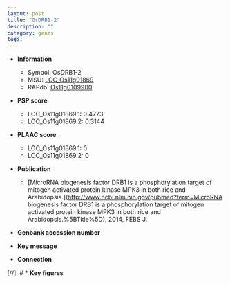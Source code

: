```yaml
---
layout: post
title: "OsDRB1-2"
description: ""
category: genes
tags: 
---
```


* **Information**  
    + Symbol: OsDRB1-2  
    + MSU: [LOC_Os11g01869](http://rice.plantbiology.msu.edu/cgi-bin/ORF_infopage.cgi?orf=LOC_Os11g01869)  
    + RAPdb: [Os11g0109900](http://rapdb.dna.affrc.go.jp/viewer/gbrowse_details/irgsp1?name=Os11g0109900)  

* **PSP score**  
    + LOC_Os11g01869.1: 0.4773 
    + LOC_Os11g01869.2: 0.3144 

* **PLAAC score**  
    + LOC_Os11g01869.1: 0 
    + LOC_Os11g01869.2: 0 

* **Publication**  
    + [MicroRNA biogenesis factor DRB1 is a phosphorylation target of mitogen activated protein kinase MPK3 in both rice and Arabidopsis.](http://www.ncbi.nlm.nih.gov/pubmed?term=MicroRNA biogenesis factor DRB1 is a phosphorylation target of mitogen activated protein kinase MPK3 in both rice and Arabidopsis.%5BTitle%5D), 2014, FEBS J.

* **Genbank accession number**  

* **Key message**  

* **Connection**  

[//]: # * **Key figures**  


